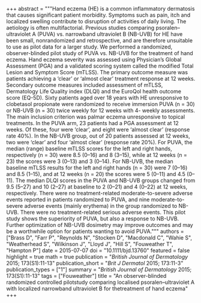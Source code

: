 +++
abstract = """Hand eczema (HE) is a common inflammatory dermatosis that causes significant patient morbidity. Symptoms such as pain, itch and localized swelling contribute to disruption of activities of daily living. The aetiology is often multifactorial. Previous studies comparing psoralen–ultraviolet A (PUVA) vs. narrowband ultraviolet B (NB-UVB) for HE have been small, nonrandomized and retrospective, and are therefore unsuitable to use as pilot data for a larger study. We performed a randomized, observer-blinded pilot study of PUVA vs. NB-UVB for the treatment of hand eczema. Hand eczema severity was assessed using Physician’s Global Assessment (PGA) and a validated scoring system called the modified Total Lesion and Symptom Score (mTLSS). The primary outcome measure was patients achieving a ‘clear’ or ‘almost clear’ treatment response at 12 weeks. Secondary outcome measures included assessment of mTLSS, Dermatology Life Quality index (DLQI) and the EuroQol health outcome score (EQ-5D). Sixty patients aged over 18 years with HE unresponsive to clobetasol propionate were randomized to receive immersion PUVA (n = 30) or NB-UVB (n = 30) twice weekly for 12 weeks with 4- weekly assessments. The main inclusion criterion was palmar eczema unresponsive to topical treatments. In the PUVA arm, 23 patients had a PGA assessment at 12 weeks. Of these, four were ‘clear’, and eight were ‘almost clear’ (response rate 40%). In the NB-UVB group, out of 20 patients assessed at 12 weeks, two were ‘clear’ and four ‘almost clear’ (response rate 20%). For PUVA, the median (range) baseline mTLSS scores for the left and right hands, respectively (n = 30) were 8.5 (0–16) and 8 (3–15), while at 12 weeks (n = 23) the scores were 3 (0–13) and 3 (0–14). For NB-UVB, the median baseline mTLSS results for the left and right hands (n = 30) were 7 (0–16) and 8.5 (1–15), and at 12 weeks (n = 20) the scores were 5 (0–11) and 4.5 (0–11). The median DLQI scores in the PUVA and NB-UVB groups changed from 9.5 (5–27) and 10 (2–27) at baseline to 2 (0–21) and 4 (0–22) at 12 weeks, respectively. There were no treatment-related moderate-to-severe adverse events reported in patients randomized to PUVA, and nine moderate-to-severe adverse events (mainly erythema) in the group randomized to NB-UVB. There were no treatment-related serious adverse events. This pilot study shows the superiority of PUVA, but also a response to NB-UVB. Further optimization of NB-UVB dosimetry may improve outcomes and may be a worthwhile option for patients wanting to avoid PUVA."""
authors = ["Brass D", "Farr P", "Reynolds N", "Stocken D", "Macdonald C", "Wahie S", "Weatherhead S", "Wilkinson J", "Lloyd J", "Hill S", "Fouweather T", "Hampton P"]
date = 2015-07-07
doi = "10.1111/bjd.13760"
featured = false
highlight = true
math = true
publication = "*British Journal of Dermatology* 2015; 173(S1):11-13"
publication_short = "*Brit J Dermatol* 2015; 173:11-3"
publication_types = ["1"]
summary = "*British Journal of Dermatology* 2015; 173(S1):11-13"
tags = ["Fouweather"]
title = "An observer-blinded randomized controlled pilotstudy comparing localised psoralen–ultraviolet A with localized narrowband ultraviolet B for thetreatment of hand eczema"
+++
